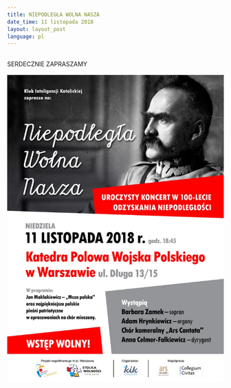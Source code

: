 ```yaml
---
title: NIEPODLEGŁA WOLNA NASZA
date_time: 11 listopada 2018
layout: layout_post
language: pl
---
```

<br>
SERDECZNIE ZAPRASZAMY
<br>
<br>
<img src="/img/posters/Niepodlegla_A3b (1)_Plakat i Zaproszenie na koncert 11.11.2018s.jpg" alt="NIEPODLEGLA WOLNA NASZA">
<br>
<br>



